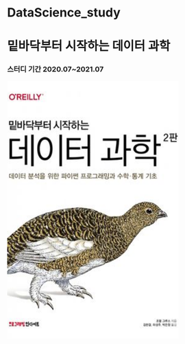 # DataScience_study

#  밑바닥부터 시작하는 데이터 과학

### 스터디 기간 2020.07~2021.07


<img src="https://github.com/KimJinSungDataScientist/DataScience_study/blob/master/img.jpg" width="400" height="600">
